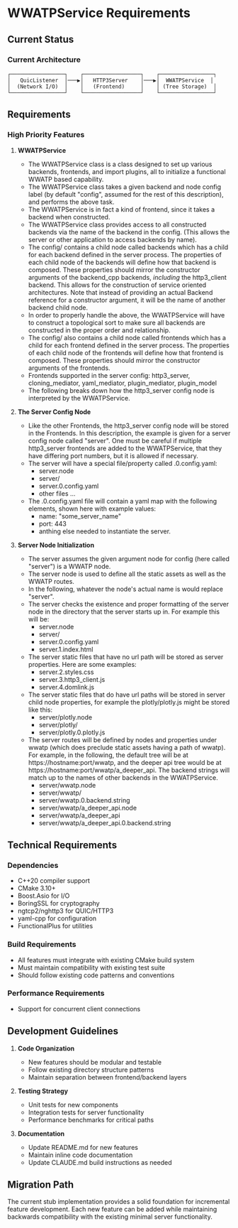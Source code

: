 # WWATPService Requirements

## Current Status

### Current Architecture

```
┌─────────────────┐    ┌──────────────────┐    ┌─────────────────┐
│   QuicListener  │───▶│   HTTP3Server    │───▶│  WWATPService  │
│  (Network I/O)  │    │   (Frontend)     │    │ (Tree Storage)  │
└─────────────────┘    └──────────────────┘    └─────────────────┘
```

## Requirements

### High Priority Features

1. **WWATPService**
   - The WWATPService class is a class designed to set up various backends, frontends, and import plugins, all to initialize a functional WWATP based capability.
   - The WWATPService class takes a given backend and node config label (by default "config", assumed for the rest of this description), and performs the above task.
   - The WWATPService is in fact a kind of frontend, since it takes a backend when constructed.
   - The WWATPService class provides access to all constructed backends via the name of the backend in the config. (This allows the server or other application to access backends by name).
   - The config/ contains a child node called backends which has a child for each backend defined in the server process.  The properties of each child node of the backends will define how that backend is composed.  These properties should mirror the constructor arguments of the backend_cpp backends, _including_ the http3_client backend.  This allows for the construction of service oriented architectures.  Note that instead of providing an actual Backend reference for a constructor argument, it will be the name of another backend child node.
   - In order to properly handle the above, the WWATPService will have to construct a topological sort to make sure all backends are constructed in the proper order and relationship.
   - The config/ also contains a child node called frontends which has a child for each frontend defined in the server process.  The properties of each child node of the frontends will define how that frontend is composed.  These properties should mirror the constructor arguments of the frontends.  
   - Frontends supported in the server config: http3_server, cloning_mediator, yaml_mediator, plugin_mediator, plugin_model
   - The following breaks down how the http3_server config node is interpreted by the WWATPService.

2. **The Server Config Node**
   - Like the other Frontends, the http3_server config node will be stored in the Frontends.  In this description, the example is given for a server config node called "server". One must be careful if multiple http3_server frontends are added to the WWATPService, that they have differing port numbers, but it is allowed if necessary.  
   - The server will have a special file/property called .0.config.yaml:
       - server.node
       - server/
       - server.0.config.yaml
       - other files ...
   - The .0.config.yaml file will contain a yaml map with the following elements, shown here with example values:
       - name: "some_server_name"
       - port: 443
       - anthing else needed to instantiate the server.

3. **Server Node Initialization**
   - The server assumes the given argument node for config (here called "server") is a WWATP node.
   - The server node is used to define all the static assets as well as the WWATP routes.
   - In the following, whatever the node's actual name is would replace "server".
   - The server checks the existence and proper formatting of the server node in the directory that the server starts up in.  For example this will be:
       - server.node
       - server/
       - server.0.config.yaml
       - server.1.index.html
   - The server static files that have no url path will be stored as server properties. Here are some examples:
       - server.2.styles.css
       - server.3.http3_client.js
       - server.4.domlink.js
   - The server static files that do have url paths will be stored in server child node properties, for example the plotly/plotly.js might be stored like this:
       - server/plotly.node
       - server/plotly/
       - server/plotly.0.plotly.js
   - The server routes will be defined by nodes and properties under wwatp (which does preclude static assets having a path of wwatp). For example, in the following, the default tree will be at https://hostname:port/wwatp, and the deeper api tree would be at https://hostname:port/wwatp/a_deeper_api.  The backend strings will match up to the names of other backends in the WWATPService.
       - server/wwatp.node
       - server/wwatp/
       - server/wwatp.0.backend.string
       - server/wwatp/a_deeper_api.node
       - server/wwatp/a_deeper_api
       - server/wwatp/a_deeper_api.0.backend.string



## Technical Requirements

### Dependencies
- C++20 compiler support
- CMake 3.10+
- Boost.Asio for I/O
- BoringSSL for cryptography
- ngtcp2/nghttp3 for QUIC/HTTP3
- yaml-cpp for configuration
- FunctionalPlus for utilities

### Build Requirements
- All features must integrate with existing CMake build system
- Must maintain compatibility with existing test suite
- Should follow existing code patterns and conventions

### Performance Requirements
- Support for concurrent client connections

## Development Guidelines

1. **Code Organization**
   - New features should be modular and testable
   - Follow existing directory structure patterns
   - Maintain separation between frontend/backend layers

2. **Testing Strategy**
   - Unit tests for new components
   - Integration tests for server functionality
   - Performance benchmarks for critical paths

3. **Documentation**
   - Update README.md for new features
   - Maintain inline code documentation
   - Update CLAUDE.md build instructions as needed

## Migration Path

The current stub implementation provides a solid foundation for incremental feature development. Each new feature can be added while maintaining backwards compatibility with the existing minimal server functionality.